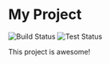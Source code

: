 # My Project

   ![Build Status](https://img.shields.io/github/actions/workflow/status/USERNAME/REPOSITORY/build.yml?branch=main)
   ![Test Status](https://img.shields.io/github/actions/workflow/status/USERNAME/REPOSITORY/test.yml?branch=main)

   This project is awesome!
